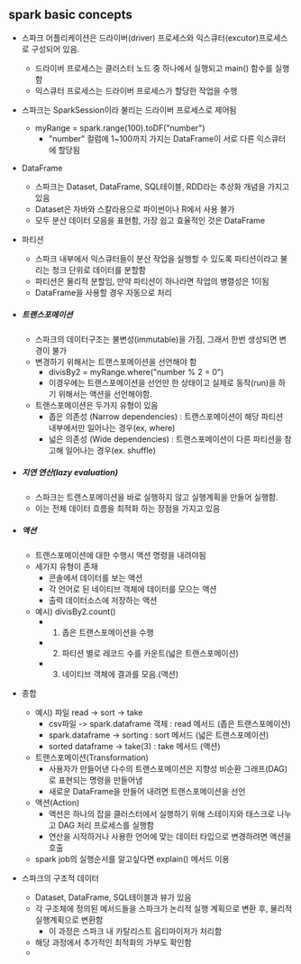 ## spark basic concepts

- 스파크 어플리케이션은 드라이버(driver) 프로세스와 익스큐터(excutor)프로세스로 구성되어 있음.
    - 드라이버 프로세스는 클러스터 노드 중 하나에서 실행되고 main() 함수를 실행함
    - 익스큐터 프로세스는 드라이버 프로세스가 할당한 작업을 수행

- 스파크는 SparkSession이라 불리는 드라이버 프로세스로 제어됨
    - myRange = spark.range(100).toDF("number")
        - "number" 컬럼에 1~100까지 가지는 DataFrame이 서로 다른 익스큐터에 할당됨

- DataFrame
    - 스파크는 Dataset, DataFrame, SQL테이블, RDD라는 추상화 개념을 가지고 있음
    - Dataset은 자바와 스칼라용으로 파이썬이나 R에서 사용 불가 
    - 모두 분산 데이터 모음을 표현함, 가장 쉽고 효율적인 것은 DataFrame

- 파티션
    - 스파크 내부에서 익스큐터들이 분산 작업을 실행할 수 있도록 파티션이라고 불리는 청크 단위로 데이터를 분할함
    - 파티션은 물리적 분할임, 만약 파티션이 하나라면 작업의 병렬성은 1이됨
    - DataFrame을 사용할 경우 자동으로 처리

- ##### 트랜스포메이션
    - 스파크의 데이터구조는 불변성(immutable)을 가짐, 그래서 한번 생성되면 변경이 불가
    - 변경하기 위해서는 트랜스포메이션을 선언해야 함
        - divisBy2 = myRange.where("number % 2 = 0")
        - 이경우에는 트랜스포메이션을 선언만 한 상태이고 실제로 동작(run)을 하기 위해서는 액션을 선언해야함.
    - 트랜스포메이션은 두가지 유형이 있음
        - 좁은 의존성 (Narrow dependencies) : 트랜스포메이션이 해당 파티션 내부에서만 일어나는 경우(ex, where)
        - 넓은 의존성 (Wide dependencies) :  트랜스포메이션이 다른 파티션을 참고해 일어나는 경우(ex. shuffle)

- ##### 지연 연산(lazy evaluation)
    - 스파크는 트랜스포메이션을 바로 실행하지 않고 실행계획을 만들어 실행함.
    - 이는 전체 데이터 흐름을 최적화 하는 장점을 가지고 있음

- ##### 액션
    - 트랜스포메이션에 대한 수행시 액션 명령을 내려야됨
    - 세가지 유형이 존재
        - 콘솔에서 데이터를 보는 액션
        - 각 언어로 된 네이티브 객체에 데이터를 모으는 액션
        - 출력 데이터소스에 저장하는 액션
    - 예시) divisBy2.count()
        - 1. 좁은 트랜스포메이션을 수행
        - 2. 파티션 별로 레코드 수를 카운트(넓은 트랜스포메이션)
        - 3. 네이티브 객체에 결과를 모음.(액션)
- 종합
    - 예시) 파일 read -> sort -> take
        - csv파일 -> spark.dataframe 객체 : read 메서드 (좁은 트랜스포메이션)
        - spark.dataframe -> sorting : sort 메서드 (넓은 트랜스포메이션)
        - sorted dataframe -> take(3) : take 메서드 (액션)
    - 트랜스포메이션(Transformation)
        - 사용자가 만들어낸 다수의 트랜스포메이션은 지향성 비순환 그래프(DAG)로 표현되는 명령을 만들어냄
        - 새로운 DataFrame을 만들어 내려면 트랜스포메이션을 선언 
    - 액션(Action)
        - 액션은 하나의 잡을 클러스터에서 실행하기 위해 스테이지와 태스크로 나누고 DAG 처리 프로세스를 실행함
        - 연산을 시작하거나 사용한 언어에 맞는 데이터 타입으로 변경하려면 액션을 호출
    - spark job의 실행순서를 알고싶다면 explain() 메서드 이용

- 스파크의 구조적 데이터
    - Dataset, DataFrame, SQL테이블과 뷰가 있음
    - 각 구조체에 정의된 메서드들을 스파크가 논리적 실행 계획으로 변환 후, 물리적 실행계획으로 변환함
        - 이 과정은 스파크 내 카탈리스트 옵티마이저가 처리함
    - 해당 과정에서 추가적인 최적화의 가부도 확인함
    - 